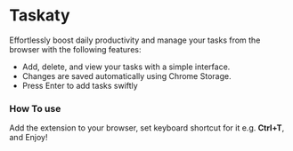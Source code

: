 # Taskaty

Effortlessly boost daily productivity and manage your tasks from the browser with the following features:

- Add, delete, and view your tasks with a simple interface.
- Changes are saved automatically using Chrome Storage.
- Press Enter to add tasks swiftly

### How To use
Add the extension to your browser, set keyboard shortcut for it e.g. **Ctrl+T**, and Enjoy!
